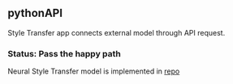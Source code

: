 ## pythonAPI

Style Transfer app connects external model through API request.

### Status: Pass the happy path




Neural Style Transfer model is implemented in [repo](https://github.com/math-geec/Neural-Style-Transfer)


